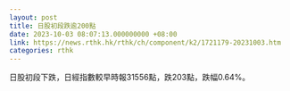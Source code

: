 ```yaml
---
layout: post
title: 日股初段跌逾200點
date: 2023-10-03 08:07:13.000000000 +08:00
link: https://news.rthk.hk/rthk/ch/component/k2/1721179-20231003.htm
categories: rthk
---
```


日股初段下跌，日經指數較早時報31556點，跌203點，跌幅0.64%。
